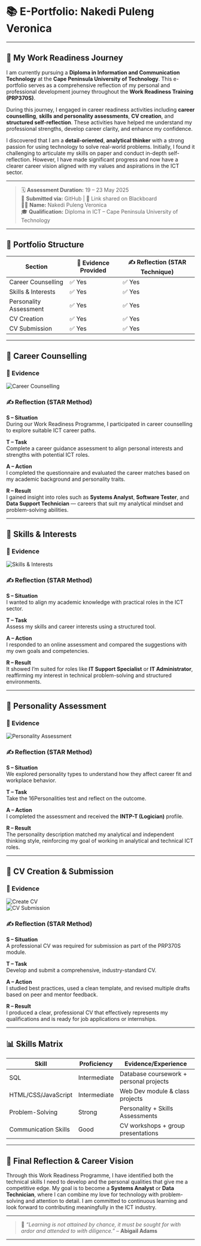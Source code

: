 # 📚 E-Portfolio: Nakedi Puleng Veronica

---

## 💬 My Work Readiness Journey

I am currently pursuing a **Diploma in Information and Communication Technology** at the **Cape Peninsula University of Technology**. This e-portfolio serves as a comprehensive reflection of my personal and professional development journey throughout the **Work Readiness Training (PRP370S)**.

During this journey, I engaged in career readiness activities including **career counselling**, **skills and personality assessments**, **CV creation**, and **structured self-reflection**. These activities have helped me understand my professional strengths, develop career clarity, and enhance my confidence.

I discovered that I am a **detail-oriented**, **analytical thinker** with a strong passion for using technology to solve real-world problems. Initially, I found it challenging to articulate my skills on paper and conduct in-depth self-reflection. However, I have made significant progress and now have a clearer career vision aligned with my values and aspirations in the ICT sector.

---

> 🗓️ **Assessment Duration:** 19 – 23 May 2025  
> 📁 **Submitted via:** GitHub | 🔗 Link shared on Blackboard  
> 👩‍💻 **Name:** Nakedi Puleng Veronica  
> 🎓 **Qualification:** Diploma in ICT – Cape Peninsula University of Technology  

---

## 🧭 Portfolio Structure

| Section                 | 📁 Evidence Provided | ✍️ Reflection (STAR Technique) |
|-------------------------|----------------------|-------------------------------|
| Career Counselling      | ✅ Yes                | ✅ Yes                         |
| Skills & Interests      | ✅ Yes                | ✅ Yes                         |
| Personality Assessment  | ✅ Yes                | ✅ Yes                         |
| CV Creation             | ✅ Yes                | ✅ Yes                         |
| CV Submission           | ✅ Yes                | ✅ Yes                         |

---

## 📍 Career Counselling

### 📁 Evidence  
![Career Counselling](https://github.com/user-attachments/assets/8969c776-93dd-4f81-90d7-45b4f53a0def)

### ✍️ Reflection (STAR Method)

**S – Situation**  
During our Work Readiness Programme, I participated in career counselling to explore suitable ICT career paths.

**T – Task**  
Complete a career guidance assessment to align personal interests and strengths with potential ICT roles.

**A – Action**  
I completed the questionnaire and evaluated the career matches based on my academic background and personality traits.

**R – Result**  
I gained insight into roles such as **Systems Analyst**, **Software Tester**, and **Data Support Technician** — careers that suit my analytical mindset and problem-solving abilities.

---

## 📍 Skills & Interests

### 📁 Evidence  
![Skills & Interests](https://github.com/user-attachments/assets/c84f0554-2a9d-4334-abe5-e218343dc458)

### ✍️ Reflection (STAR Method)

**S – Situation**  
I wanted to align my academic knowledge with practical roles in the ICT sector.

**T – Task**  
Assess my skills and career interests using a structured tool.

**A – Action**  
I responded to an online assessment and compared the suggestions with my own goals and competencies.

**R – Result**  
It showed I’m suited for roles like **IT Support Specialist** or **IT Administrator**, reaffirming my interest in technical problem-solving and structured environments.

---

## 📍 Personality Assessment

### 📁 Evidence  
![Personality Assessment](https://github.com/user-attachments/assets/6a0e8a3f-6288-47ff-8e05-db53eb50ce3c)

### ✍️ Reflection (STAR Method)

**S – Situation**  
We explored personality types to understand how they affect career fit and workplace behavior.

**T – Task**  
Take the 16Personalities test and reflect on the outcome.

**A – Action**  
I completed the assessment and received the **INTP-T (Logician)** profile.

**R – Result**  
The personality description matched my analytical and independent thinking style, reinforcing my goal of working in analytical and technical ICT roles.

---

## 📍 CV Creation & Submission

### 📁 Evidence  
![Create CV](https://github.com/user-attachments/assets/7ff70aa0-b524-45ac-81f1-d2fa4fc0d149)  
![CV Submission](https://github.com/user-attachments/assets/1b8f3fdd-3243-4b49-80a7-71fc81728cdb)

### ✍️ Reflection (STAR Method)

**S – Situation**  
A professional CV was required for submission as part of the PRP370S module.

**T – Task**  
Develop and submit a comprehensive, industry-standard CV.

**A – Action**  
I studied best practices, used a clean template, and revised multiple drafts based on peer and mentor feedback.

**R – Result**  
I produced a clear, professional CV that effectively represents my qualifications and is ready for job applications or internships.

---

## 📊 Skills Matrix

| Skill                  | Proficiency     | Evidence/Experience                        |
|------------------------|------------------|--------------------------------------------|
| SQL                    | Intermediate     | Database coursework + personal projects     |
| HTML/CSS/JavaScript    | Intermediate     | Web Dev module & class projects            |
| Problem-Solving        | Strong           | Personality + Skills Assessments           |
| Communication Skills   | Good             | CV workshops + group presentations         |

---


## 🎯 Final Reflection & Career Vision

Through this Work Readiness Programme, I have identified both the technical skills I need to develop and the personal qualities that give me a competitive edge. My goal is to become a **Systems Analyst** or **Data Technician**, where I can combine my love for technology with problem-solving and attention to detail. I am committed to continuous learning and look forward to contributing meaningfully in the ICT industry.

---

> 💬 *“Learning is not attained by chance, it must be sought for with ardor and attended to with diligence.”* – **Abigail Adams**

---


